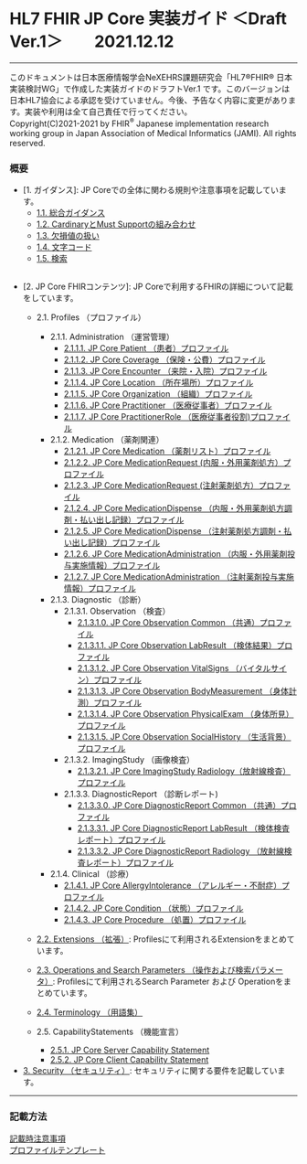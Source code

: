 # HL7 FHIR JP Core 実装ガイド ＜Draft Ver.1＞　　2021.12.12

---
このドキュメントは日本医療情報学会NeXEHRS課題研究会「HL7®FHIR® 日本実装検討WG」で作成した実装ガイドのドラフトVer.1 です。このバージョンは日本HL7協会による承認を受けていません。今後、予告なく内容に変更があります。実装や利用は全て自己責任で行ってください。 </br>
Copyright(C)2021-2021 by FHIR<sup>&reg;</sup> Japanese implementation research working group in Japan Association of Medical Informatics (JAMI). All rights reserved.
### 概要
-   [1. ガイダンス]: JP Coreでの全体に関わる規則や注意事項を記載しています。
    - [1.1. 総合ガイダンス](GeneralGuidance)
    - [1.2. CardinaryとMust Supportの組み合わせ](Cardinality)
    - [1.3. 欠損値の扱い](Handlingofnon-existentdata)
    - [1.4. 文字コード](CharacterEncoding)
    - [1.5. 検索](Search)
##
 - [2. JP Core FHIRコンテンツ]: JP Coreで利用するFHIRの詳細について記載をしています。
    - 2.1. Profiles （プロファイル）
        - 2.1.1. Administration （運営管理）
            - [2.1.1.1. JP Core Patient （患者）プロファイル](Patient)
            - [2.1.1.2. JP Core Coverage （保険・公費）プロファイル](Coverage)
            - [2.1.1.3. JP Core Encounter （来院・入院）プロファイル](Encounter)
            - [2.1.1.4. JP Core Location （所在場所）プロファイル](Location)
            - [2.1.1.5. JP Core Organization （組織）プロファイル](Organization)
            - [2.1.1.6. JP Core Practitioner （医療従事者）プロファイル](Practitioner)
            - [2.1.1.7. JP Core PractitionerRole （医療従事者役割)プロファイル](PractitionerRole)
        - 2.1.2. Medication （薬剤関連）
            - [2.1.2.1. JP Core Medication （薬剤リスト）プロファイル](Medication)
            - [2.1.2.2. JP Core MedicationRequest (内服・外用薬剤処方）プロファイル](MedicationRequest)
            - [2.1.2.3. JP Core MedicationRequest (注射薬剤処方）プロファイル](MedicationRequest2)
            - [2.1.2.4. JP Core MedicationDispense （内服・外用薬剤処方調剤・払い出し記録）プロファイル](MedicationDispense)
            - [2.1.2.5. JP Core MedicationDispense （注射薬剤処方調剤・払い出し記録）プロファイル](MedicationDispense2)
            - [2.1.2.6. JP Core MedicationAdministration （内服・外用薬剤投与実施情報）プロファイル](MedicationAdministration)
            - [2.1.2.7. JP Core MedicationAdministration （注射薬剤投与実施情報）プロファイル](MedicationAdministration2)
        - 2.1.3. Diagnostic （診断）
            - 2.1.3.1. Observation （検査）
                - [2.1.3.1.0. JP Core Observation Common （共通）プロファイル](ObservationCommon)
                - [2.1.3.1.1. JP Core Observation LabResult （検体結果）プロファイル](ObservationLabResult)
                - [2.1.3.1.2. JP Core Observation VitalSigns （バイタルサイン）プロファイル](ObservationVitalSigns)
                - [2.1.3.1.3. JP Core Observation BodyMeasurement （身体計測）プロファイル](ObservationBodyMeasurement)
                - [2.1.3.1.4. JP Core Observation PhysicalExam （身体所見）プロファイル](ObservationPhysicalExam)
                - [2.1.3.1.5. JP Core Observation SocialHistory （生活背景）プロファイル](ObservationSocialHistory)
            - 2.1.3.2. ImagingStudy （画像検査）
                - [2.1.3.2.1. JP Core ImagingStudy Radiology（放射線検査）プロファイル](ImagingStudyRadiology)
            - 2.1.3.3. DiagnosticReport （診断レポート)
                - [2.1.3.3.0. JP Core DiagnosticReport Common （共通）プロファイル](DiagnosticReportCommon)
                - [2.1.3.3.1. JP Core DiagnosticReport LabResult （検体検査レポート）プロファイル](DiagnosticReportLabResult)
                - [2.1.3.3.2. JP Core DiagnosticReport Radiology （放射線検査レポート）プロファイル](DiagnosticReportRadiology2)
        - 2.1.4. Clinical （診療）
            - [2.1.4.1. JP Core AllergyIntolerance （アレルギー・不耐症）プロファイル](Allergy)
            - [2.1.4.2. JP Core Condition （状態）プロファイル](Condition)
            - [2.1.4.3. JP Core Procedure （処置）プロファイル](Procedure)
    - [2.2. Extensions （拡張）](Extensions): Profilesにて利用されるExtensionをまとめています。

    - [2.3. Operations and Search Parameters （操作および検索パラメータ）](OperationsAndSearchParameters): Profilesにて利用されるSearch Parameter および Operationをまとめています。
    - [2.4. Terminology （用語集）](Terminology)
    - 2.5. CapabilityStatements （機能宣言）
        - [2.5.1. JP Core Server Capability Statement](ServerCapabilityStatement)
        - [2.5.2. JP Core Client Capability Statement](ClientCapabilityStatement)
- [3. Security （セキュリティ）](Security): セキュリティに関する要件を記載しています。

---

### 記載方法
[記載時注意事項](HowTo)  
[プロファイルテンプレート](Template2)

